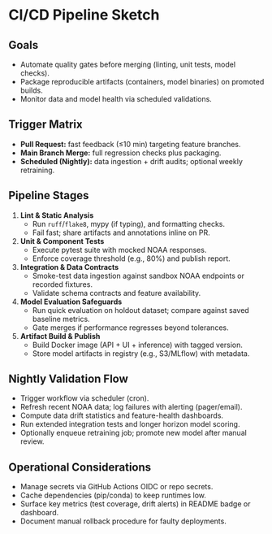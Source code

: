 # CI/CD Pipeline Sketch

## Goals
- Automate quality gates before merging (linting, unit tests, model checks).
- Package reproducible artifacts (containers, model binaries) on promoted builds.
- Monitor data and model health via scheduled validations.

## Trigger Matrix
- **Pull Request:** fast feedback (≤10 min) targeting feature branches.
- **Main Branch Merge:** full regression checks plus packaging.
- **Scheduled (Nightly):** data ingestion + drift audits; optional weekly retraining.

## Pipeline Stages
1. **Lint & Static Analysis**
   - Run `ruff`/`flake8`, mypy (if typing), and formatting checks.
   - Fail fast; share artifacts and annotations inline on PR.
2. **Unit & Component Tests**
   - Execute pytest suite with mocked NOAA responses.
   - Enforce coverage threshold (e.g., 80%) and publish report.
3. **Integration & Data Contracts**
   - Smoke-test data ingestion against sandbox NOAA endpoints or recorded fixtures.
   - Validate schema contracts and feature availability.
4. **Model Evaluation Safeguards**
   - Run quick evaluation on holdout dataset; compare against saved baseline metrics.
   - Gate merges if performance regresses beyond tolerances.
5. **Artifact Build & Publish**
   - Build Docker image (API + UI + inference) with tagged version.
   - Store model artifacts in registry (e.g., S3/MLflow) with metadata.

## Nightly Validation Flow
- Trigger workflow via scheduler (cron).
- Refresh recent NOAA data; log failures with alerting (pager/email).
- Compute data drift statistics and feature-health dashboards.
- Run extended integration tests and longer horizon model scoring.
- Optionally enqueue retraining job; promote new model after manual review.

## Operational Considerations
- Manage secrets via GitHub Actions OIDC or repo secrets.
- Cache dependencies (pip/conda) to keep runtimes low.
- Surface key metrics (test coverage, drift alerts) in README badge or dashboard.
- Document manual rollback procedure for faulty deployments.
